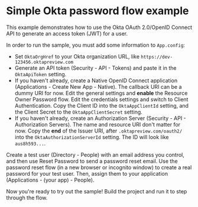 # Simple Okta password flow example

This example demonstrates how to use the Okta OAuth 2.0/OpenID Connect API to generate an access token (JWT) for a user.

In order to run the sample, you must add some information to `App.config`:

* Set `OktaOrgHref` to your Okta organization URL, like `https://dev-123456.oktapreview.com`
* Generate an API token (Security - API - Tokens) and paste it in the `OktaApiToken` setting.
* If you haven't already, create a Native OpenID Connect application (Applications - Create New App - Native). The callback URI can be a dummy URI for now. Edit the general settings and **enable** the Resource Owner Password flow. Edit the credentials settings and switch to Client Authentication. Copy the Client ID into the `OktaAppClientId` setting, and the Client Secret to the `OktaAppClientSecret` setting.
* If you haven't already, create an Authorization Server (Security - API - Authorization Servers). The name and resource URI don't matter for now. Copy the **end** of the Issuer URI, after `.oktapreview.com/oauth2/` into the  `OktaAuthorizationServerId` setting. The ID will look like `aus8h593...`.

Create a test user (Directory - People) with an email address you control, and then use Reset Password to send a password reset email. Use the password reset flow (in a new browser or incognito window) to create a real password for your test user. Then, assign them to your application (Applications - (your app) - People).

Now you're ready to try out the sample! Build the project and run it to step through the flow.